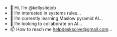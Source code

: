 - 👋 Hi, I’m @kellysitejob
- 👀 I’m interested in systems rules...
- 🌱 I’m currently learning Maslow pyramid AI...
- 💞️ I’m looking to collaborate on AI...
- 📫 How to reach me helpdesksolve@gmail.com...

<!---
kellysitejob/kellysitejob is a ✨ special ✨ repository because its `README.md` (this file) appears on your GitHub profile.
You can click the Preview link to take a look at your changes.
--->
